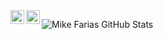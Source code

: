 
<a target="_blank" href="https://www.linkedin.com/in/mike-farias/">
  <img align="left" alt="LinkdeIN" width="22px" src="https://cdn.jsdelivr.net/npm/simple-icons@v3/icons/linkedin.svg" />
</a>
<a target="_blank" href="mailto:mikesantosfarias@gmail.com">
  <img align="left" alt="Gmail" width="22px" src="https://cdn.jsdelivr.net/npm/simple-icons@v3/icons/gmail.svg" />
</a>


![Mike Farias GitHub Stats](https://github-readme-stats.vercel.app/api?username=mikefarias&show_icons=true)
